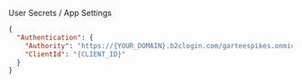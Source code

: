User Secrets / App Settings

```json
{
  "Authentication": {
    "Authority": "https://{YOUR_DOMAIN}.b2clogin.com/garteespikes.onmicrosoft.com/B2C_1_signin_signup",
    "ClientId": "{CLIENT_ID}"
  }
}
```
